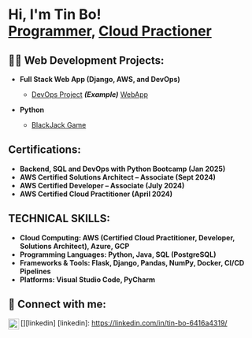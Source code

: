 <h1>Hi, I'm Tin Bo! <br/><a href="https://github.com/T-B-Oh">Programmer</a>, <a href="https://www.linkedin.com/in/tin-bo-6416a4319/">Cloud Practioner</a></h1>

<h2>👨‍💻 Web Development Projects:</h2>

- <b>Full Stack Web App (Django, AWS, and DevOps)</b>
  - [DevOps Project](https://github.com/T-B-Oh/django_cityloc_pkg_Bncamp22) <b><i>(Example)</b></i>
  [WebApp](/assets/img/project_one.jpg)
  
- <b>Python</b>
  - [BlackJack Game](https://github.com/T-B-Oh/blackjack_Game)

<h2> Certifications:</h2>

- <b>Backend, SQL and DevOps with Python Bootcamp (Jan 2025)</b>
- <b>AWS Certified Solutions Architect – Associate (Sept 2024)</b>
- <b>AWS Certified Developer – Associate (July 2024)</b>
- <b>AWS Certified Cloud Practitioner (April 2024)</b>

<h2> TECHNICAL SKILLS:</h2>

- <b>Cloud Computing: AWS (Certified Cloud Practitioner, Developer, Solutions Architect), Azure, GCP</b>
- <b>Programming Languages: Python, Java, SQL (PostgreSQL)</b>
- <b>Frameworks & Tools: Flask, Django, Pandas, NumPy, Docker, CI/CD Pipelines</b>
- <b>Platforms: Visual Studio Code, PyCharm</b>


<h2> 🤳 Connect with me:</h2>



[<img align="left" alt="JoshMadakor | LinkedIn" width="22px" src="https://cdn.jsdelivr.net/npm/simple-icons@v3/icons/linkedin.svg" />][linkedin]
[linkedin]: https://linkedin.com/in/tin-bo-6416a4319/

